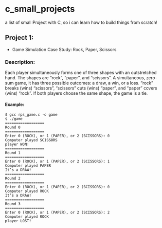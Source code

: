 # c_small_projects
a list of small Project with C, so i can learn how to build things from scratch! 



## Project 1:
- Game Simulation Case Study: Rock, Paper, Scissors
### Description: 
Each player simultaneously forms one of three shapes with an outstretched hand. The shapes are “rock”, “paper”, and “scissors”. A simultaneous, zero-sum game, it has three possible outcomes: a draw, a win, or a loss. “rock” breaks (wins) “scissors”, “scissors” cuts (wins) “paper”, and “paper” covers (wins) “rock”. If both players choose the same shape, the game is a tie.

#### Example: 
```
$ gcc rps_game.c -o game
$ ./game
==================
Round 0
==================
Enter 0 (ROCK), or 1 (PAPER), or 2 (SCISSORS): 0
Computer played SCISSORS
player WON!
==================
Round 1
==================
Enter 0 (ROCK), or 1 (PAPER), or 2 (SCISSORS): 1
Computer played PAPER
It’s a DRAW!
==================
Round 2
==================
Enter 0 (ROCK), or 1 (PAPER), or 2 (SCISSORS): 0
Computer played ROCK
It’s a DRAW!
==================
Round 3
==================
Enter 0 (ROCK), or 1 (PAPER), or 2 (SCISSORS): 2
Computer played ROCK
player LOST!
```
